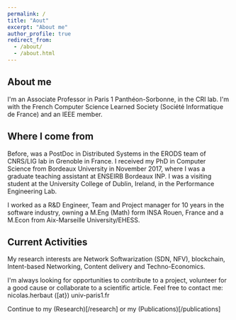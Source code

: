 ```yaml
---
permalink: /
title: "Aout"
excerpt: "About me"
author_profile: true
redirect_from: 
  - /about/
  - /about.html
---
```


## About me

I'm an Associate Professor in Paris 1 Panthéon-Sorbonne, in the CRI lab. I'm with the French Computer Science Learned Society (Société Informatique de France) and an IEEE member.

## Where I come from

Before, was a PostDoc in Distributed Systems in the ERODS team of CNRS/LIG lab in Grenoble in France. I received my PhD in Computer Science from Bordeaux University in November 2017, where I was a graduate teaching assistant at ENSEIRB Bordeaux INP. I was a visiting student at the University College of Dublin, Ireland, in the Performance Engineering Lab.

I worked as a R&D Engineer, Team and Project manager for 10 years in the software industry, owning a M.Eng (Math) form INSA Rouen, France and a M.Econ from Aix-Marseille University/EHESS.

## Current Activities

My research interests are Network Softwarization (SDN, NFV),  blockchain, Intent-based Networking, Content delivery and Techno-Economics.

I'm always looking for opportunities to contribute to a project, volunteer for a good cause or collaborate to a scientific article. Feel free to contact me: nicolas.herbaut ([at}) univ-paris1.fr

Continue to my (Research)[/research] or my (Publications)[/publications]